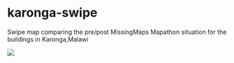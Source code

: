 # karonga-swipe
Swipe map comparing the pre/post MissingMaps Mapathon situation for the buildings in Karonga,Malawi

![](karonga-fast.git)
